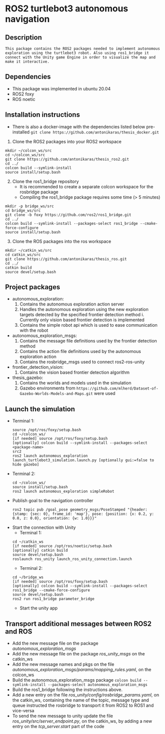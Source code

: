 # ROS2 turtlebot3 autonomous navigation

## Description

    This package contains the ROS2 packages needed to implement autonomous exploration using the turtlebot3 robot. Also using ros1_bridge it connect with the Unity game Engine in order to visualize the map and make it interactive.

## Dependencies

* This package was implemented in ubuntu 20.04
* ROS2 foxy
* ROS noetic

## Installation instructions

* There is also a docker-image with the dependencies listed below pre-installed
    ``` git clone https://github.com/antonikaras/thesis_docker.git ```

1. Clone the ROS2 packages into your ROS2 workspace
```
mkdir ~/colcon_ws/src
cd ~/colcon_ws/src
git clone https://github.com/antonikaras/thesis_ros2.git
cd ../
colcon build --symlink-install
source install/setup.bash
```

2. Clone the ros1_bridge repository
    * It is recommended to create a separate colcon workspace for the rosbridge package
    * Compiling the ros1_bridge package requires some time (> 5 minutes)
```
mkdir -p bridge_ws/src
cd bridge_ws/src
git clone -b foxy https://github.com/ros2/ros1_bridge.git
cd ../
colcon build --symlink-install --packages-select ros1_bridge --cmake-force-configure
source install/setup.bash
```

3. Clone the ROS packages into the ros workspace
```
mkdir ~/catkin_ws/src
cd catkin_ws/src
git clone https://github.com/antonikaras/thesis_ros.git
cd ../
catkin build
source devel/setup.bash
```

## Project packages

*   autonomous_exploration:
    1. Contains the autonomous exploration action server
    2. Handles the autonomous exploration using the new exploration targets detected by the specified frontier detection method
        i. Currently only vision based frontier detection is implemented
    3. Contains the simple robot api which is used to ease communication with the robot
* autonomous_exploration_msgs:
    1. Contains the message file definitions used by the frontier detection method
    2. Contains the action file definitions used by the autonomous exploration action 
    3. Contains the rosbridge_msgs used to connect ros2-ros-unity
* frontier_detection_vision:
    1. Contains the vision based frontier detection algorithm
* thesis_gazebo:
    1. Contains the worlds and models used in the simulation
    2. Gazebo environments from ```https://github.com/mlherd/Dataset-of-Gazebo-Worlds-Models-and-Maps.git``` were used

## Launch the simulation

* Terminal 1:
    ```
    source /opt/ros/foxy/setup.bash
    cd ~/colcon_ws/
    [if needed] source /opt/ros/foxy/setup.bash
    [optionally] colcon build --symlink-install --packages-select <package-name>
    src2
    ros2 launch autonomous_exploration launch_turtlebot3_simulation.launch.py [optionally gui:=false to hide gazebo]
    ```
* Terminal 2:
    ```
    cd ~/colcon_ws/
    source install/setup.bash
    ros2 launch autonomous_exploration simpleRobot
    ```
* Publish goal to the navigation controller
    ```
    ros2 topic pub /goal_pose geometry_msgs/PoseStamped "{header: {stamp: {sec: 0}, frame_id: 'map'}, pose: {position: {x: 0.2, y: 0.0, z: 0.0}, orientation: {w: 1.0}}}"
* Start the connection with Unity
    * Terminal 1:
    ```
    cd ~/catkin_ws
    [if needed] source /opt/ros/noetic/setup.bash
    [optionally] catkin build
    source devel/setup.bash
    roslaunch ros_unity launch_ros_unity_connection.launch
    ```
    * Terminal 2:
    ```
    cd ~/bridge_ws
    [if needed] source /opt/ros/foxy/setup.bash
    [optionally] colcon build --symlink-install --packages-select ros1_bridge --cmake-force-configure
    source devel/setup.bash
    ros2 run ros1_bridge parameter_bridge
    ```
    * Start the unity app

## Transport additional messages between ROS2 and ROS

* Add the new message file on the package *autonomous_exploration_msgs*
* Add the new message file on the package *ros_unity_msgs* on the catkin_ws
* Add the new message names and pkgs on the file *autonomous_exploration_msgs/params/mapping_rules.yaml*, on the colcon_ws
* Build the autonomous_exploration_msgs package ```colcon build --symlink-install --packages-select autonomous_exploration_msgs```
* Build the ros1_bridge following the instructions above.
* Add a new entry on the file *ros_unity/config/rosbridge_params.yaml*, on the catkin_ws, containing the name of the topic, message type and queue
instructed the rosbridge to transport it from ROS2 to ROS1 and vice-versa
* To send the new message to unity update the file *ros_unity/src/server_endpoint.py*, on the catkin_ws, by adding a new entry on the *tcp_server.start*
 part of the code
